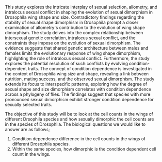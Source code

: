 This study explores the intricate interplay of sexual selection, allometry, and intralocus sexual conflict in shaping the evolution of sexual dimorphism in Drosophila wing shape and size. Contradictory findings regarding the stability of sexual shape dimorphism in Drosophila prompt a closer examination of allometry's contribution to the evolution of wing shape dimorphism. The study delves into the complex relationship between intersexual genetic correlation, intralocus sexual conflict, and the constraints they impose on the evolution of sexual dimorphism. The evidence suggests that shared genetic architecture between males and females limits the evolutionary response of wing shape dimorphism, highlighting the role of intralocus sexual conflict. Furthermore, the study explores the potential resolution of such conflicts by evolving condition-dependent traits.
The concept of condition dependence is investigated in the context of Drosophila wing size and shape, revealing a link between nutrition, mating success, and the observed sexual dimorphism. The study extends its focus to interspecific patterns, exploring how the degree of sexual shape and size dimorphism correlates with condition dependence across a phylogeny of flies. The findings suggest that species with more pronounced sexual dimorphism exhibit stronger condition dependence for sexually selected traits.

The objective of this study will be to look at the cell counts in the wings of different Drsophila species and how sexually dimorphic the cell counts are in the species of Drosophila. The biological questions we would like to answer are as follows;

1) Condition dependence difference in the cell counts in the wings of different Drosophila species. 
2) Within the same species, how dimorphic is the condition dependent cell count in the wings.
